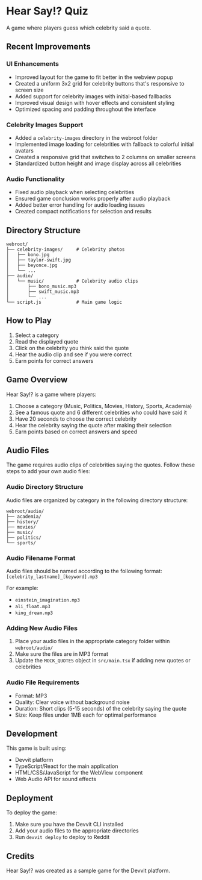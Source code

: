 # Hear Say!? Quiz

A game where players guess which celebrity said a quote.

## Recent Improvements

### UI Enhancements
- Improved layout for the game to fit better in the webview popup
- Created a uniform 3x2 grid for celebrity buttons that's responsive to screen size
- Added support for celebrity images with initial-based fallbacks
- Improved visual design with hover effects and consistent styling
- Optimized spacing and padding throughout the interface

### Celebrity Images Support
- Added a `celebrity-images` directory in the webroot folder
- Implemented image loading for celebrities with fallback to colorful initial avatars
- Created a responsive grid that switches to 2 columns on smaller screens
- Standardized button height and image display across all celebrities

### Audio Functionality
- Fixed audio playback when selecting celebrities
- Ensured game conclusion works properly after audio playback
- Added better error handling for audio loading issues
- Created compact notifications for selection and results

## Directory Structure

```
webroot/
├── celebrity-images/     # Celebrity photos 
│   ├── bono.jpg
│   ├── taylor-swift.jpg
│   ├── beyonce.jpg
│   └── ...
├── audio/
│   └── music/            # Celebrity audio clips
│       ├── bono_music.mp3
│       ├── swift_music.mp3
│       └── ...
└── script.js             # Main game logic
```

## How to Play
1. Select a category
2. Read the displayed quote
3. Click on the celebrity you think said the quote
4. Hear the audio clip and see if you were correct
5. Earn points for correct answers

## Game Overview

Hear Say!? is a game where players:
1. Choose a category (Music, Politics, Movies, History, Sports, Academia)
2. See a famous quote and 6 different celebrities who could have said it
3. Have 20 seconds to choose the correct celebrity
4. Hear the celebrity saying the quote after making their selection
5. Earn points based on correct answers and speed

## Audio Files

The game requires audio clips of celebrities saying the quotes. Follow these steps to add your own audio files:

### Audio Directory Structure

Audio files are organized by category in the following directory structure:

```
webroot/audio/
├── academia/
├── history/
├── movies/
├── music/
├── politics/
└── sports/
```

### Audio Filename Format

Audio files should be named according to the following format:
`[celebrity_lastname]_[keyword].mp3`

For example:
- `einstein_imagination.mp3`
- `ali_float.mp3`
- `king_dream.mp3`

### Adding New Audio Files

1. Place your audio files in the appropriate category folder within `webroot/audio/`
2. Make sure the files are in MP3 format
3. Update the `MOCK_QUOTES` object in `src/main.tsx` if adding new quotes or celebrities

### Audio File Requirements

- Format: MP3
- Quality: Clear voice without background noise
- Duration: Short clips (5-15 seconds) of the celebrity saying the quote
- Size: Keep files under 1MB each for optimal performance

## Development

This game is built using:
- Devvit platform
- TypeScript/React for the main application
- HTML/CSS/JavaScript for the WebView component
- Web Audio API for sound effects

## Deployment

To deploy the game:
1. Make sure you have the Devvit CLI installed
2. Add your audio files to the appropriate directories
3. Run `devvit deploy` to deploy to Reddit

## Credits

Hear Say!? was created as a sample game for the Devvit platform. 
